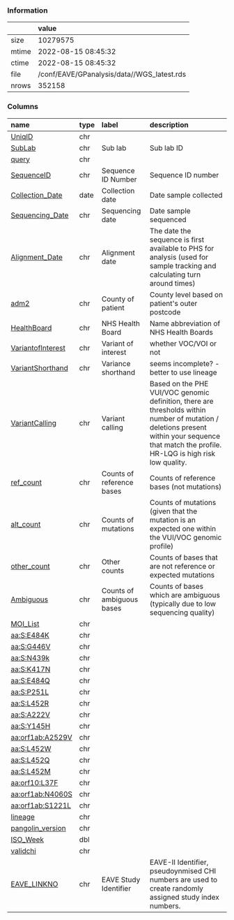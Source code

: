 
### Information



|       | value                                      |
|:------|:-------------------------------------------|
| size  | 10279575                                   |
| mtime | 2022-08-15 08:45:32                        |
| ctime | 2022-08-15 08:45:32                        |
| file  | /conf/EAVE/GPanalysis/data//WGS_latest.rds |
| nrows | 352158                                     |

### Columns

| name                                                        | type   | label                     | description                                                                                                                                                                                   |
|:------------------------------------------------------------|:-------|:--------------------------|:----------------------------------------------------------------------------------------------------------------------------------------------------------------------------------------------|
| [UniqID](../tables/WGS_latest/UniqID)                       | chr    |                           |                                                                                                                                                                                               |
| [SubLab](../tables/WGS_latest/SubLab)                       | chr    | Sub lab                   | Sub lab ID                                                                                                                                                                                    |
| [query](../tables/WGS_latest/query)                         | chr    |                           |                                                                                                                                                                                               |
| [SequenceID](../tables/WGS_latest/SequenceID)               | chr    | Sequence ID Number        | Sequence ID number                                                                                                                                                                            |
| [Collection_Date](../tables/WGS_latest/Collection_Date)     | date   | Collection date           | Date sample collected                                                                                                                                                                         |
| [Sequencing_Date](../tables/WGS_latest/Sequencing_Date)     | chr    | Sequencing date           | Date sample sequenced                                                                                                                                                                         |
| [Alignment_Date](../tables/WGS_latest/Alignment_Date)       | chr    | Alignment date            | The date the sequence is first available to PHS for analysis (used for sample tracking and calculating turn around times)                                                                     |
| [adm2](../tables/WGS_latest/adm2)                           | chr    | County of patient         | County level based on patient's outer postcode                                                                                                                                                |
| [HealthBoard](../tables/WGS_latest/HealthBoard)             | chr    | NHS Health Board          | Name abbreviation of NHS Health Boards                                                                                                                                                        |
| [VariantofInterest](../tables/WGS_latest/VariantofInterest) | chr    | Variant of interest       | whether VOC/VOI or not                                                                                                                                                                        |
| [VariantShorthand](../tables/WGS_latest/VariantShorthand)   | chr    | Variance shorthand        | seems incomplete? - better to use lineage                                                                                                                                                     |
| [VariantCalling](../tables/WGS_latest/VariantCalling)       | chr    | Variant calling           | Based on the PHE VUI/VOC genomic definition, there are thresholds within number of mutation / deletions present within your sequence that match the profile. HR-LQG is high risk low quality. |
| [ref_count](../tables/WGS_latest/ref_count)                 | chr    | Counts of reference bases | Counts of reference bases (not mutations)                                                                                                                                                     |
| [alt_count](../tables/WGS_latest/alt_count)                 | chr    | Counts of mutations       | Counts of mutations (given that the mutation is an expected one within the VUI/VOC genomic profile)                                                                                           |
| [other_count](../tables/WGS_latest/other_count)             | chr    | Other counts              | Counts of bases that are not reference or expected mutations                                                                                                                                  |
| [Ambiguous](../tables/WGS_latest/Ambiguous)                 | chr    | Counts of ambiguous bases | Counts of bases which are ambiguous (typically due to low sequencing quality)                                                                                                                 |
| [MOI_List](../tables/WGS_latest/MOI_List)                   | chr    |                           |                                                                                                                                                                                               |
| [aa:S:E484K](../tables/WGS_latest/aa:S:E484K)               | chr    |                           |                                                                                                                                                                                               |
| [aa:S:G446V](../tables/WGS_latest/aa:S:G446V)               | chr    |                           |                                                                                                                                                                                               |
| [aa:S:N439k](../tables/WGS_latest/aa:S:N439k)               | chr    |                           |                                                                                                                                                                                               |
| [aa:S:K417N](../tables/WGS_latest/aa:S:K417N)               | chr    |                           |                                                                                                                                                                                               |
| [aa:S:E484Q](../tables/WGS_latest/aa:S:E484Q)               | chr    |                           |                                                                                                                                                                                               |
| [aa:S:P251L](../tables/WGS_latest/aa:S:P251L)               | chr    |                           |                                                                                                                                                                                               |
| [aa:S:L452R](../tables/WGS_latest/aa:S:L452R)               | chr    |                           |                                                                                                                                                                                               |
| [aa:S:A222V](../tables/WGS_latest/aa:S:A222V)               | chr    |                           |                                                                                                                                                                                               |
| [aa:S:Y145H](../tables/WGS_latest/aa:S:Y145H)               | chr    |                           |                                                                                                                                                                                               |
| [aa:orf1ab:A2529V](../tables/WGS_latest/aa:orf1ab:A2529V)   | chr    |                           |                                                                                                                                                                                               |
| [aa:S:L452W](../tables/WGS_latest/aa:S:L452W)               | chr    |                           |                                                                                                                                                                                               |
| [aa:S:L452Q](../tables/WGS_latest/aa:S:L452Q)               | chr    |                           |                                                                                                                                                                                               |
| [aa:S:L452M](../tables/WGS_latest/aa:S:L452M)               | chr    |                           |                                                                                                                                                                                               |
| [aa:orf10:L37F](../tables/WGS_latest/aa:orf10:L37F)         | chr    |                           |                                                                                                                                                                                               |
| [aa:orf1ab:N4060S](../tables/WGS_latest/aa:orf1ab:N4060S)   | chr    |                           |                                                                                                                                                                                               |
| [aa:orf1ab:S1221L](../tables/WGS_latest/aa:orf1ab:S1221L)   | chr    |                           |                                                                                                                                                                                               |
| [lineage](../tables/WGS_latest/lineage)                     | chr    |                           |                                                                                                                                                                                               |
| [pangolin_version](../tables/WGS_latest/pangolin_version)   | chr    |                           |                                                                                                                                                                                               |
| [ISO_Week](../tables/WGS_latest/ISO_Week)                   | dbl    |                           |                                                                                                                                                                                               |
| [validchi](../tables/WGS_latest/validchi)                   | chr    |                           |                                                                                                                                                                                               |
| [EAVE_LINKNO](../tables/WGS_latest/EAVE_LINKNO)             | chr    | EAVE Study Identifier     | EAVE-II Identifier, pseudoynmised CHI numbers are used to create randomly assigned study index numbers.                                                                                       |
        